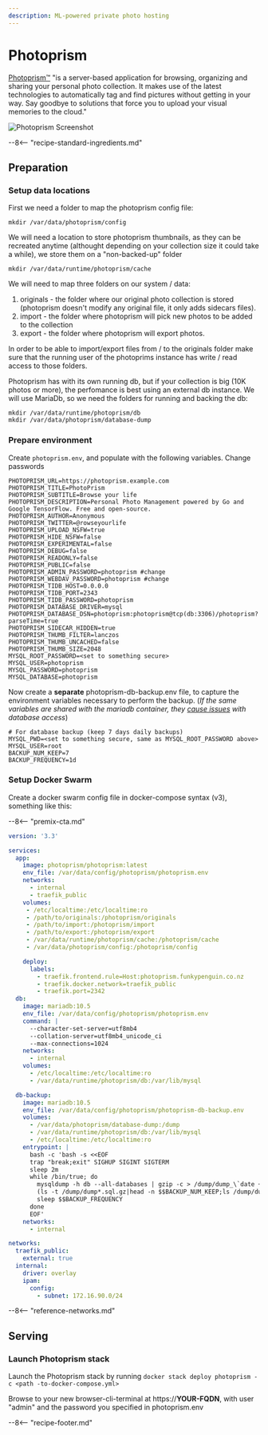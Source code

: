 ```yaml
---
description: ML-powered private photo hosting
---
```


# Photoprism

[Photoprism™](https://github.com/photoprism/photoprism) "is a server-based application for browsing, organizing and sharing your personal photo collection. It makes use of the latest technologies to automatically tag and find pictures without getting in your way. Say goodbye to solutions that force you to upload your visual memories to the cloud."


![Photoprism Screenshot](../images/photoprism.png)

--8<-- "recipe-standard-ingredients.md"

## Preparation

### Setup data locations

First we need a folder to map the photoprism config file:
```
mkdir /var/data/photoprism/config
```

We will need a location to store photoprism thumbnails, as they can be recreated anytime (althought depending on your collection size it could take a while), we store them on a "non-backed-up" folder

```
mkdir /var/data/runtime/photoprism/cache
```

We will need to map three folders on our system / data:

1. originals - the folder where our original photo collection is stored (photoprism doesn't modify any original file, it only adds sidecars files).
2. import - the folder where photoprism will pick new photos to be added to the collection
3. export - the folder where photoprism will export photos.
  
In order to be able to import/export files from / to  the originals folder make sure that the running user of the photoprims instance has write / read access to those folders.

Photoprism has with its own running db, but if your collection is big (10K photos or more), the perfomance is best using an external db instance. We will use MariaDb, so we need the folders for running and backing the db:

```
mkdir /var/data/runtime/photoprism/db
mkdir /var/data/photoprism/database-dump
```

### Prepare environment

Create ```photoprism.env```, and populate with the following variables. Change passwords

```
PHOTOPRISM_URL=https://photoprism.example.com
PHOTOPRISM_TITLE=PhotoPrism
PHOTOPRISM_SUBTITLE=Browse your life
PHOTOPRISM_DESCRIPTION=Personal Photo Management powered by Go and Google TensorFlow. Free and open-source.
PHOTOPRISM_AUTHOR=Anonymous
PHOTOPRISM_TWITTER=@rowseyourlife
PHOTOPRISM_UPLOAD_NSFW=true
PHOTOPRISM_HIDE_NSFW=false
PHOTOPRISM_EXPERIMENTAL=false
PHOTOPRISM_DEBUG=false
PHOTOPRISM_READONLY=false
PHOTOPRISM_PUBLIC=false
PHOTOPRISM_ADMIN_PASSWORD=photoprism #change
PHOTOPRISM_WEBDAV_PASSWORD=photoprism #change
PHOTOPRISM_TIDB_HOST=0.0.0.0
PHOTOPRISM_TIDB_PORT=2343
PHOTOPRISM_TIDB_PASSWORD=photoprism
PHOTOPRISM_DATABASE_DRIVER=mysql
PHOTOPRISM_DATABASE_DSN=photoprism:photoprism@tcp(db:3306)/photoprism?parseTime=true
PHOTOPRISM_SIDECAR_HIDDEN=true
PHOTOPRISM_THUMB_FILTER=lanczos
PHOTOPRISM_THUMB_UNCACHED=false
PHOTOPRISM_THUMB_SIZE=2048
MYSQL_ROOT_PASSWORD=<set to something secure>
MYSQL_USER=photoprism
MYSQL_PASSWORD=photoprism
MYSQL_DATABASE=photoprism
```

Now create a **separate** photoprism-db-backup.env file, to capture the environment variables necessary to perform the backup. (_If the same variables are shared with the mariadb container, they [cause issues](https://discourse.geek-kitchen.funkypenguin.co.nz/t/nextcloud-funky-penguins-geek-cookbook/254/3?u=funkypenguin) with database access_)

````
# For database backup (keep 7 days daily backups)
MYSQL_PWD=<set to something secure, same as MYSQL_ROOT_PASSWORD above>
MYSQL_USER=root
BACKUP_NUM_KEEP=7
BACKUP_FREQUENCY=1d
````

### Setup Docker Swarm

Create a docker swarm config file in docker-compose syntax (v3), something like this:

--8<-- "premix-cta.md"

```yaml
version: '3.3'

services:
  app:
    image: photoprism/photoprism:latest
    env_file: /var/data/config/photoprism/photoprism.env
    networks:
      - internal
      - traefik_public
    volumes:
     - /etc/localtime:/etc/localtime:ro
     - /path/to/originals:/photoprism/originals
     - /path/to/import:/photoprism/import
     - /path/to/export:/photoprism/export
     - /var/data/runtime/photoprism/cache:/photoprism/cache
     - /var/data/photoprism/config:/photoprism/config

    deploy:
      labels:
        - traefik.frontend.rule=Host:photoprism.funkypenguin.co.nz
        - traefik.docker.network=traefik_public
        - traefik.port=2342
  db:
    image: mariadb:10.5
    env_file: /var/data/config/photoprism/photoprism.env
    command: |
      --character-set-server=utf8mb4
      --collation-server=utf8mb4_unicode_ci
      --max-connections=1024
    networks:
      - internal
    volumes:
      - /etc/localtime:/etc/localtime:ro
      - /var/data/runtime/photoprism/db:/var/lib/mysql

  db-backup:
    image: mariadb:10.5
    env_file: /var/data/config/photoprism/photoprism-db-backup.env
    volumes:
      - /var/data/photoprism/database-dump:/dump
      - /var/data/runtime/photoprism/db:/var/lib/mysql
      - /etc/localtime:/etc/localtime:ro
    entrypoint: |
      bash -c 'bash -s <<EOF
      trap "break;exit" SIGHUP SIGINT SIGTERM
      sleep 2m
      while /bin/true; do
        mysqldump -h db --all-databases | gzip -c > /dump/dump_\`date +%d-%m-%Y"_"%H_%M_%S\`.sql.gz
        (ls -t /dump/dump*.sql.gz|head -n $$BACKUP_NUM_KEEP;ls /dump/dump*.sql.gz)|sort|uniq -u|xargs rm -- {}
        sleep $$BACKUP_FREQUENCY
      done
      EOF'
    networks:
      - internal

networks:
  traefik_public:
    external: true
  internal:
    driver: overlay
    ipam:
      config:
        - subnet: 172.16.90.0/24
```

--8<-- "reference-networks.md"

## Serving

### Launch Photoprism stack

Launch the Photoprism stack by running ```docker stack deploy photoprism -c <path -to-docker-compose.yml>```

Browse to your new browser-cli-terminal at https://**YOUR-FQDN**, with user "admin" and the password you specified in photoprism.env

[^1]: Once it is running, you probably will want to launch an scan to index the originals photos. Go to *library -> index* and do a complete rescan (it will take a while, depending on your collection size)

--8<-- "recipe-footer.md"